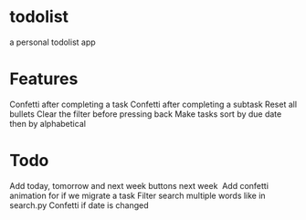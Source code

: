 # todolist
a personal todolist app

# Features
Confetti after completing a task
Confetti after completing a subtask
Reset all bullets
Clear the filter before pressing back
Make tasks sort by due date then by alphabetical

# Todo
Add today, tomorrow and next week buttons next week 
Add confetti animation for if we migrate a task
Filter search multiple words like in search.py
Confetti if date is changed

